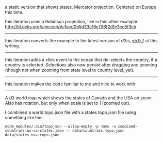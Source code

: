 a static version that shows states. Mercator projection. Centered on Europe this time.

this iteration uses a Robinson projection, like in this other example http://bl.ocks.org/almccon/dc1acd0b5d33c18c706f2d1e3ec5f3eb

---

this iteration converts the example to the latest version of d3js, [v5.9.7](https://cdnjs.com/libraries/d3/5.9.7) at this writing.

---

this iteration adds a click event to the ocean that de-selects the country, if a country is selected.  Selections also now persist after dragging and zooming (though not when zooming from state level to country level, yet).

---

this iteration makes the code familiar to me and nice to work with

---

A d3 world map which shows the states of Canada and the USA on zoom. Also has rotation, but only when scale is set to 1 (zoomed out).

I combined a world topo.json file with a states topo.json file using something like this:

    node_modules/.bin/topojson --allow-empty -p name -o combined-countries-us-ca-states.json -- data/countries.topo.json data/states_usa.topo.json
    